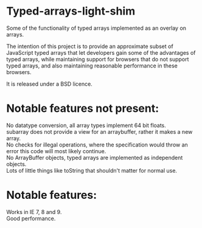 Typed-arrays-light-shim
=======================

Some of the functionality of typed arrays implemented as an overlay on arrays.

The intention of this project is to provide an approximate subset of JavaScript typed arrays that let developers gain some of the advantages of typed arrays, while maintaining support for browsers that do not support typed arrays, and also maintaining reasonable performance in these browsers.

It is released under a BSD licence.

Notable features not present:
=============================
No datatype conversion, all array types implement 64 bit floats.<br>
subarray does not provide a view for an arraybuffer, rather it makes a new array.<br>
No checks for illegal operations, where the specification would throw an error this code will most likely continue.<br>
No ArrayBuffer objects, typed arrays are implemented as independent objects.<br>
Lots of little things like toString that shouldn't matter for normal use.

Notable features:
=================
Works in IE 7, 8 and 9.<br>
Good performance.
